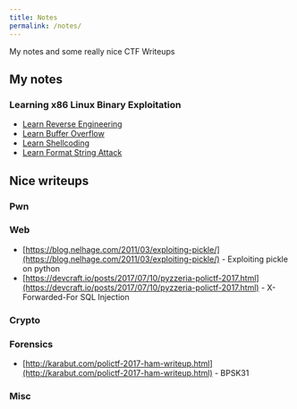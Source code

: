 ```yaml
---
title: Notes
permalink: /notes/
---
```


My notes and some really nice CTF Writeups

## My notes
### Learning x86 Linux Binary Exploitation
- [Learn Reverse Engineering](https://dowsll.github.io/notes/learn-reverse-engineering)
- [Learn Buffer Overflow](https://dowsll.github.io/notes/learn-buffer-overflow)
- [Learn Shellcoding](https://dowsll.github.io/notes/learn-shellcoding)
- [Learn Format String Attack](https://dowsll.github.io/notes/learn-format-string-attacks)

## Nice writeups
### Pwn

### Web
- [https://blog.nelhage.com/2011/03/exploiting-pickle/](https://blog.nelhage.com/2011/03/exploiting-pickle/) - Exploiting pickle on python
- [https://devcraft.io/posts/2017/07/10/pyzzeria-polictf-2017.html](https://devcraft.io/posts/2017/07/10/pyzzeria-polictf-2017.html) - X-Forwarded-For SQL Injection

### Crypto

### Forensics
- [http://karabut.com/polictf-2017-ham-writeup.html](http://karabut.com/polictf-2017-ham-writeup.html) - BPSK31

### Misc
